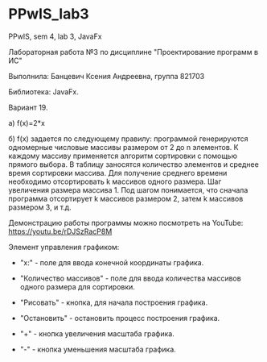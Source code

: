 # PPwIS_lab3
PPwIS, sem 4, lab 3, JavaFx

Лабораторная работа №3 по дисциплине "Проектирование программ в ИС"

Выполнила: Банцевич Ксения Андреевна, группа 821703

Библиотека: JavaFx.

Вариант 19.

а) f(x)=2*x


б) f(x) задается по следующему правилу: программой генерируются одномерные числовые массивы размером от 2 до n элементов. К каждому
массиву применяется алгоритм сортировки с помощью прямого выбора. В таблицу заносятся количество элементов и среднее время сортировки
массива. Для получение среднего времени необходимо отсортировать k массивов одного размера. Шаг увеличения размера массива 1. Под шагом
понимается, что сначала программа отсортирует k массивов размером 2, затем k массивов размером 3, и т.д.


Демонстрацию работы программы можно посмотреть на YouTube: https://youtu.be/rDJSzRacP8M


Элемент управления графиком:
 - "x:" - поле для ввода конечной координаты графика.

 - "Количество массивов" - поле для ввода количества массивов одного размера для сортировки.

 - "Рисовать" - кнопка, для начала построения графика.

 - "Остановить" - остановить процесс построения графика.

 - "+" - кнопка  увеличения масштаба графика.

 - "-" - кнопка уменьшения масштаба графика.


